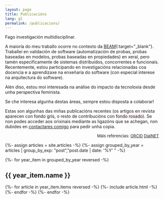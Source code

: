 ```yaml
---
layout: page
title: Publicacións
lang: gl
permalink: /publicacions/
---
```


Fago investigación multidisciplinar.

A maioría do meu traballo ocorre no contexto da [BEAM][beam]{:target="_blank"}. Traballei en validación de software (automatización de probas, probas baseadas en modelos, probas baseadas en propiedades) en xeral, pero tamén especificamente de sistemas distribuídos, concorrentes e funcionais. Recentemente, estou participando en investigacións relacionadas coa docencia e a aprendizaxe na enxeñaría do software (con especial interese na arquitectura do software).

Alén diso, estou moi interesada na análise do impacto da tecnoloxía desde unha perspectiva feminista. 

Se che interesa algunha destas áreas, sempre estou disposta a colaborar!

Estas son algunhas das miñas publicacións recentes (os artigos en revista aparecen con <span style="background-color: whitesmoke;">fondo gris</span>, o resto de contribucións con <span style="background-color: lavenderblush;">fondo rosado</span>). Se non podes acceder aos orixinais mediante as ligazóns que se achegan, non dubides en <a href="mailto:lcastro@udc.gal">contactares comigo</a> para pedir unha copia.

<div style="font-size: small; text-align: right">
Máis referencias:
<a href="https://orcid.org/0000-0002-3028-1523" class="articles" rel="external nofollow noopener" target="_blank">ORCID</a>
<a href="https://dialnet.unirioja.es/servlet/autor?codigo=2608289" class="articles" rel="external nofollow noopener" target="_blank">DialNET</a>
</div>

{%- assign articles = site.articles -%}
{%- assign grouped_by_year = articles | group_by_exp: "post","post.date | date: '%Y' " -%}

{%- for year_item in grouped_by_year reversed -%}
<span style="display: block; ">
  <h2>{{ year_item.name }}</h2>
  {%- for article in year_item.items reversed -%}
    {%- include article.html -%}
  {%- endfor -%}
{%- endfor -%}

[beam]: https://www.erlang.org/blog/a-brief-beam-primer